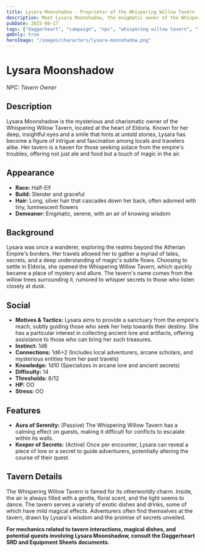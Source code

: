 ```yaml
---
title: Lysara Moonshadow - Proprietor of the Whispering Willow Tavern
description: Meet Lysara Moonshadow, the enigmatic owner of the Whispering Willow Tavern, known for her mystical ambience and secretive nature.
pubDate: 2025-08-17
tags: ["daggerheart", "campaign", "npc", "whispering willow tavern", "lysara moonshadow"]
gmOnly: true
heroImage: "/images/characters/lysara-moonshadow.png"
---
```

# Lysara Moonshadow

*NPC: Tavern Owner*

## Description

Lysara Moonshadow is the mysterious and charismatic owner of the Whispering Willow Tavern, located at the heart of Eldoria. Known for her deep, insightful eyes and a smile that hints at untold stories, Lysara has become a figure of intrigue and fascination among locals and travelers alike. Her tavern is a haven for those seeking solace from the empire's troubles, offering not just ale and food but a touch of magic in the air.

## Appearance

- **Race:** Half-Elf
- **Build:** Slender and graceful
- **Hair:** Long, silver hair that cascades down her back, often adorned with tiny, luminescent flowers
- **Demeanor:** Enigmatic, serene, with an air of knowing wisdom

## Background

Lysara was once a wanderer, exploring the realms beyond the Atherian Empire's borders. Her travels allowed her to gather a myriad of tales, secrets, and a deep understanding of magic's subtle flows. Choosing to settle in Eldoria, she opened the Whispering Willow Tavern, which quickly became a place of mystery and allure. The tavern's name comes from the willow trees surrounding it, rumored to whisper secrets to those who listen closely at dusk.

## Social

- **Motives & Tactics:** Lysara aims to provide a sanctuary from the empire's reach, subtly guiding those who seek her help towards their destiny. She has a particular interest in collecting ancient lore and artifacts, offering assistance to those who can bring her such treasures.
- **Instinct:** 1d8
- **Connections:** 1d6+2 (Includes local adventurers, arcane scholars, and mysterious entities from her past travels)
- **Knowledge:** 1d10 (Specializes in arcane lore and ancient secrets)
- **Difficulty:** 14
- **Thresholds:** 6/12
- **HP:** OO
- **Stress:** OO

## Features

- **Aura of Serenity:** (Passive) The Whispering Willow Tavern has a calming effect on guests, making it difficult for conflicts to escalate within its walls.
- **Keeper of Secrets:** (Active) Once per encounter, Lysara can reveal a piece of lore or a secret to guide adventurers, potentially altering the course of their quest.

## Tavern Details

The Whispering Willow Tavern is famed for its otherworldly charm. Inside, the air is always filled with a gentle, floral scent, and the light seems to dance. The tavern serves a variety of exotic dishes and drinks, some of which have mild magical effects. Adventurers often find themselves at the tavern, drawn by Lysara's wisdom and the promise of secrets unveiled.

**For mechanics related to tavern interactions, magical dishes, and potential quests involving Lysara Moonshadow, consult the Daggerheart SRD and Equipment Sheets documents.**
